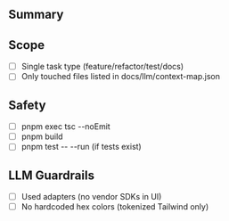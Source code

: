 ## Summary

## Scope
- [ ] Single task type (feature/refactor/test/docs)
- [ ] Only touched files listed in docs/llm/context-map.json

## Safety
- [ ] pnpm exec tsc --noEmit
- [ ] pnpm build
- [ ] pnpm test -- --run (if tests exist)

## LLM Guardrails
- [ ] Used adapters (no vendor SDKs in UI)
- [ ] No hardcoded hex colors (tokenized Tailwind only)